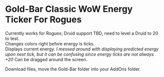 # Gold-Bar Classic WoW Energy Ticker For Rogues

Currently works for Rogues; Druid support TBD, need to level a Druid to 20 to test.  
Changes colors right before energy is ticks.  
Displays current energy. *I messed around with displaying predicted energy upon next tick, but it can be confusing since energy ticks are not always +20*
Can be dragged around the screen.  

Download files, move the Gold-Bar folder into your AddOns folder.

